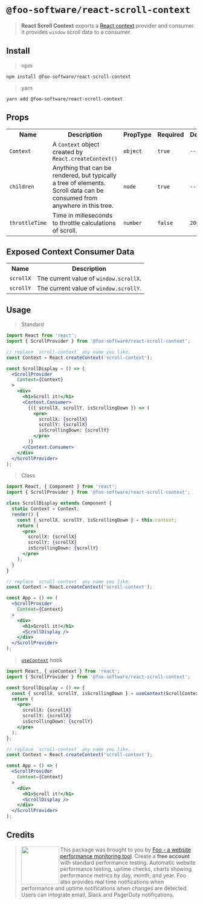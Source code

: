 # `@foo-software/react-scroll-context`

> **React Scroll Context** exports a [React context](https://reactjs.org/docs/context.html) provider and consumer. It provides `window` scroll data to a consumer.

## Install

> npm

```
npm install @foo-software/react-scroll-context
```

> yarn

```
yarn add @foo-software/react-scroll-context
```

## Props

<table>
  <tr>
    <th>Name</th>
    <th>Description</th>
    <th>PropType</th>
    <th>Required</th>
    <th>Default</th>
  </tr>
  <tr>
    <td><code>Context</code></td>
    <td>A <code>Context</code> object created by <code>React.createContext()</code></td>
    <td><code>object</code></td>
    <td><code>true</code></td>
    <td><code>--</code></td>
  </tr>
  <tr>
    <td><code>children</code></td>
    <td>Anything that can be rendered, but typically a tree of elements. Scroll data can be consumed from anywhere in this tree.</td>
    <td><code>node</code></td>
    <td><code>true</code></td>
    <td><code>--</code></td>
  </tr>
  <tr>
    <td><code>throttleTime</code></td>
    <td>Time in milleseconds to throttle calculations of scroll.</td>
    <td><code>number</code></td>
    <td><code>false</code></td>
    <td><code>200</code></td>
  </tr>
</table>

## Exposed Context Consumer Data

<table>
  <tr>
    <th>Name</th>
    <th>Description</th>
  </tr>
  <tr>
    <td><code>scrollX</code></td>
    <td>The current value of <code>window.scrollX</code>.</td>
  </tr>
  <tr>
    <td><code>scrollY</code></td>
    <td>The current value of <code>window.scrollY</code>.</td>
  </tr>
</table>

## Usage

> Standard

```jsx
import React from 'react';
import { ScrollProvider } from '@foo-software/react-scroll-context';

// replace `scroll-context` any name you like.
const Context = React.createContext('scroll-context');

const ScrollDisplay = () => (
  <ScrollProvider
    Context={Context}
  >
    <div>
      <h1>Scroll it!</h1>
      <Context.Consumer>
        {({ scrollX, scrollY, isScrollingDown }) => (
          <pre>
            scrollX: {scrollX}
            scrollY: {scrollX}
            isScrollingDown: {scrollY}
          </pre>
        )}
      </Context.Consumer>
    </div>
  </ScrollProvider>
);
```

> Class

```jsx
import React, { Component } from 'react';
import { ScrollProvider } from '@foo-software/react-scroll-context';

class ScrollDisplay extends Component {
  static Context = Context;
  render() {
    const { scrollX, scrollY, isScrollingDown } = this.context;
    return (
      <pre>
        scrollX: {scrollX}
        scrollY: {scrollX}
        isScrollingDown: {scrollY}
      </pre>
    );
  }
}

// replace `scroll-context` any name you like.
const Context = React.createContext('scroll-context');

const App = () => (
  <ScrollProvider
    Context={Context}
  >
    <div>
      <h1>Scroll it!</h1>
      <ScrollDisplay />
    </div>
  </ScrollProvider>
);
```

> [`useContext`](https://reactjs.org/docs/hooks-reference.html#usecontext) hook

```jsx
import React, { useContext } from 'react';
import { ScrollProvider } from '@foo-software/react-scroll-context';

const ScrollDisplay = () => {
  const { scrollX, scrollY, isScrollingDown } = useContext(ScrollContext);
  return (
    <pre>
      scrollX: {scrollX}
      scrollY: {scrollX}
      isScrollingDown: {scrollY}
    </pre>
  );
};

// replace `scroll-context` any name you like.
const Context = React.createContext('scroll-context');

const App = () => (
  <ScrollProvider
    Context={Context}
  >
    <div>
      <h1>Scroll it!</h1>
      <ScrollDisplay />
    </div>
  </ScrollProvider>
);
```

## Credits

> <img src="https://s3.amazonaws.com/foo.software/images/logo-200x200.png" width="100" height="100" align="left" /> This package was brought to you by [Foo - a website performance monitoring tool](https://www.foo.software). Create a **free account** with standard performance testing. Automatic website performance testing, uptime checks, charts showing performance metrics by day, month, and year. Foo also provides real time notifications when performance and uptime notifications when changes are detected. Users can integrate email, Slack and PagerDuty notifications.
